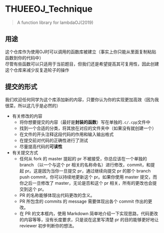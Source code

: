 # THUEEOJ_Technique
> A function library for lambdaOJ(2019)

## 用途
这个仓库作为使用OJ时可以调用的函数库被建立（事实上你只能从里面复制粘贴函数到你的代码中）<br>尽管有些函数可以只适用于当前题目，但我们还是希望提高其可复用性，因此创建这个仓库来减少反复造轮子的操作

## 提交的形式
我们欢迎任何同学为这个库添加新的内容，只要你认为你的实现更加高效（因为我很菜，所以这几乎是必然的）
- 有关修改的内容
  - 将你想要提交的内容（最好是**封装的函数**）写在单独的`.c/.cpp`文件中
  - 找到一个合适的分类，将其放在对应的文件夹中（如果没有就创建一个）
  - 在文件的开头注释这段代码的作用和输入输出格式
  - 在提交前对代码的正确性进行了测试
  - 尽量提高代码的**可读性**
- 有关提交方式
  - 任何从 fork 的 master 提起的 pr 不被接受，你总应该在一个单独的 branch （以一个与这个 pr 相关的名称命名）进行修改，commit，和提起 pr。这是因为当你一旦提交 pr，通过继续向提交 pr 的那个 branch push commit，你可以持续地更新这个 pr。如果你使用 master 提交，而你之后一旦修改了 master，无论是否和这个 pr 相关，所有的更改也会提交到这个 pr。
  - PR 的名称能够体现出代码更改的含义。
  - PR 所包含的 commits 的 message 需要体现出各个 commit 作出的更改。
  - 在 PR 的文本框内，使用 Markdown 简单地介绍一下实现思路，代码更改的内容等等，没有长度要求，只是说在这里写清楚 pr 的目的能够更好地让 reviewer 初步判断你的想法。